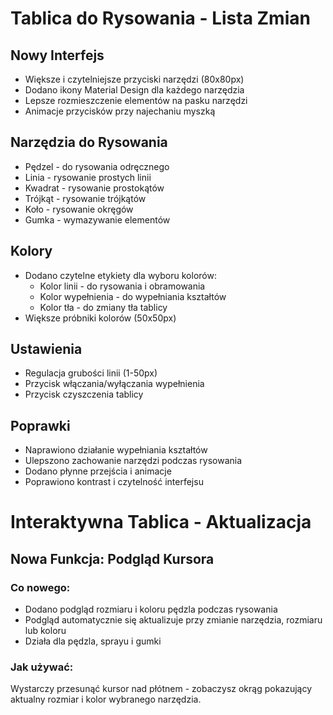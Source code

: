 
# Tablica do Rysowania - Lista Zmian

## Nowy Interfejs
- Większe i czytelniejsze przyciski narzędzi (80x80px)
- Dodano ikony Material Design dla każdego narzędzia
- Lepsze rozmieszczenie elementów na pasku narzędzi
- Animacje przycisków przy najechaniu myszką

## Narzędzia do Rysowania
- Pędzel - do rysowania odręcznego
- Linia - rysowanie prostych linii
- Kwadrat - rysowanie prostokątów
- Trójkąt - rysowanie trójkątów
- Koło - rysowanie okręgów
- Gumka - wymazywanie elementów

## Kolory
- Dodano czytelne etykiety dla wyboru kolorów:
  - Kolor linii - do rysowania i obramowania
  - Kolor wypełnienia - do wypełniania kształtów
  - Kolor tła - do zmiany tła tablicy
- Większe próbniki kolorów (50x50px)

## Ustawienia
- Regulacja grubości linii (1-50px)
- Przycisk włączania/wyłączania wypełnienia
- Przycisk czyszczenia tablicy

## Poprawki
- Naprawiono działanie wypełniania kształtów
- Ulepszono zachowanie narzędzi podczas rysowania
- Dodano płynne przejścia i animacje
- Poprawiono kontrast i czytelność interfejsu

# Interaktywna Tablica - Aktualizacja

## Nowa Funkcja: Podgląd Kursora

### Co nowego:
- Dodano podgląd rozmiaru i koloru pędzla podczas rysowania
- Podgląd automatycznie się aktualizuje przy zmianie narzędzia, rozmiaru lub koloru
- Działa dla pędzla, sprayu i gumki

### Jak używać:
Wystarczy przesunąć kursor nad płótnem - zobaczysz okrąg pokazujący aktualny rozmiar i kolor wybranego narzędzia.

